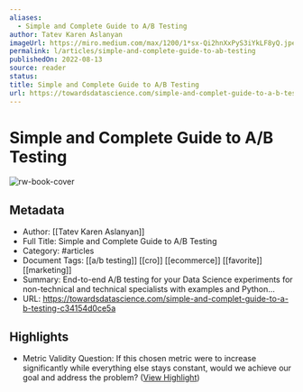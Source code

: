 ```yaml
---
aliases:
  - Simple and Complete Guide to A/B Testing
author: Tatev Karen Aslanyan
imageUrl: https://miro.medium.com/max/1200/1*sx-Qi2hnXxPyS3iYkLF8yQ.jpeg
permalink: l/articles/simple-and-complete-guide-to-ab-testing
publishedOn: 2022-08-13
source: reader
status: 
title: Simple and Complete Guide to A/B Testing
url: https://towardsdatascience.com/simple-and-complet-guide-to-a-b-testing-c34154d0ce5a
---
```

# Simple and Complete Guide to A/B Testing

![rw-book-cover](https://miro.medium.com/max/1200/1*sx-Qi2hnXxPyS3iYkLF8yQ.jpeg)

## Metadata

- Author: [[Tatev Karen Aslanyan]]
- Full Title: Simple and Complete Guide to A/B Testing
- Category: #articles
- Document Tags: [[a/b testing]] [[cro]] [[ecommerce]] [[favorite]] [[marketing]]
- Summary: End-to-end A/B testing for your Data Science experiments for non-technical and technical specialists with examples and Python…
- URL: https://towardsdatascience.com/simple-and-complet-guide-to-a-b-testing-c34154d0ce5a

## Highlights

- Metric Validity Question: If this chosen metric were to increase significantly while everything else stays constant, would we achieve our goal and address the problem? ([View Highlight](https://read.readwise.io/read/01gt1yczs95sjq7dwj6nj5k78m))
